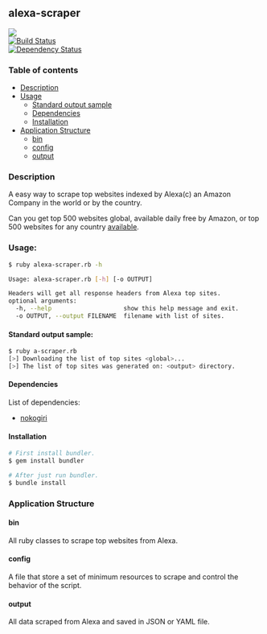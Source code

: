 ## alexa-scraper
<a href="https://codeclimate.com/github/amenezes/alexa-scraper"><img src="https://codeclimate.com/github/amenezes/alexa-scraper/badges/gpa.svg" /></a>  
[![Build Status](https://travis-ci.org/amenezes/alexa-scraper.svg?branch=master)](https://travis-ci.org/amenezes/alexa-scraper)  
[![Dependency Status](https://gemnasium.com/badges/github.com/amenezes/alexa-scraper.svg)](https://gemnasium.com/github.com/amenezes/alexa-scraper)

### Table of contents
* [Description](#description)
* [Usage](#usage)  
  * [Standard output sample](#standard-output-sample)  
  * [Dependencies](#dependencies)  
  * [Installation](#installation)  
* [Application Structure](#application-structure)
  * [bin](#bin)
  * [config](#config)
  * [output](#output)

### Description
A easy way to scrape top websites indexed by Alexa(c) an Amazon Company in the
world or by the country.  

Can you get top 500 websites global, available daily free by Amazon, or
top 500 websites for any country [available](http://www.alexa.com/topsites/countries).

### Usage:
```bash
$ ruby alexa-scraper.rb -h  

Usage: alexa-scraper.rb [-h] [-o OUTPUT]  

Headers will get all response headers from Alexa top sites.
optional arguments:
  -h, --help                    show this help message and exit.  
  -o OUTPUT, --output FILENAME  filename with list of sites.    
```

#### Standard output sample:  
```bash
$ ruby a-scraper.rb
[>] Downloading the list of top sites <global>...
[>] The list of top sites was generated on: <output> directory.

```
#### Dependencies  

List of dependencies:  
 - [nokogiri](http://www.nokogiri.org/)

#### Installation

```bash
# First install bundler.  
$ gem install bundler

# After just run bundler.
$ bundle install
```

### Application Structure

#### bin
All ruby classes to scrape top websites from Alexa.

#### config
A file that store a set of minimum resources to scrape and control the
behavior of the script.

#### output  
All data scraped from Alexa and saved in JSON or YAML file.  
